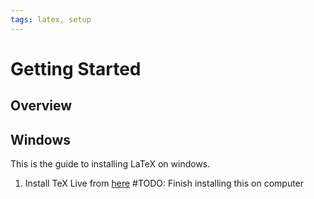 ```yaml
---
tags: latex, setup
---
```


# Getting Started

## Overview

## Windows

This is the guide to installing LaTeX on windows.

1. Install TeX Live from [here](https://tug.org/texlive/windows.html) #TODO: Finish installing this on computer
